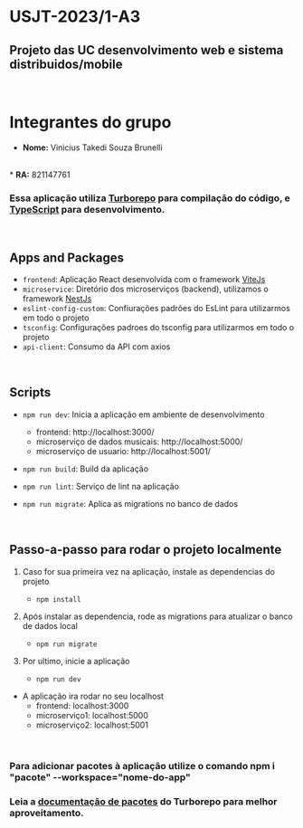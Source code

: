 # USJT-2023/1-A3
## Projeto das UC desenvolvimento web e sistema distribuidos/mobile
<br/>

# Integrantes do grupo
- <strong>Nome:</strong> Vinicius Takedi Souza Brunelli
<br/>
* <strong>RA:</strong> 821147761

<br/>

### Essa aplicação utiliza [Turborepo](https://turbo.build/) para compilação do código, e [TypeScript](https://www.typescriptlang.org/) para desenvolvimento.

<br/>

## Apps and Packages

- `frontend`: Aplicação React desenvolvida com o framework [ViteJs](https://vitejs.dev/)
- `microservice`: Diretório dos microserviços (backend), utilizamos o framework [NestJs](https://nestjs.com/)
- `eslint-config-custom`: Confiurações padrões do EsLint para utilizarmos em todo o projeto
- `tsconfig`: Configurações padroes do tsconfig para utilizarmos em todo o projeto
- `api-client`: Consumo da API com axios

<br/>

## Scripts
- `npm run dev`: Inicia a aplicação em ambiente de desenvolvimento
  - frontend: http://localhost:3000/
  - microserviço de dados musicais: http://localhost:5000/
  - microserviço de usuario: http://localhost:5001/

- `npm run build`: Build da aplicação
- `npm run lint`: Serviço de lint na aplicação
- `npm run migrate`: Aplica as migrations no banco de dados

<br/>


## Passo-a-passo para rodar o projeto localmente
1. Caso for sua primeira vez na aplicação, instale as dependencias do projeto
    - `npm install`

2. Após instalar as dependencia, rode as migrations para atualizar o banco de dados local
    - `npm run migrate`

3. Por ultimo, inicie a aplicação
    - `npm run dev`

- A aplicação ira rodar no seu localhost
    - frontend: localhost:3000
    - microserviço1: localhost:5000
    - microserviço2: localhost:5001


<br />

### Para adicionar pacotes à aplicação utilize o comando npm i "pacote" --workspace="nome-do-app"
### Leia a [documentação de pacotes](https://turbo.build/repo/docs/handbook/package-installation) do Turborepo para melhor aproveitamento.

<br />
